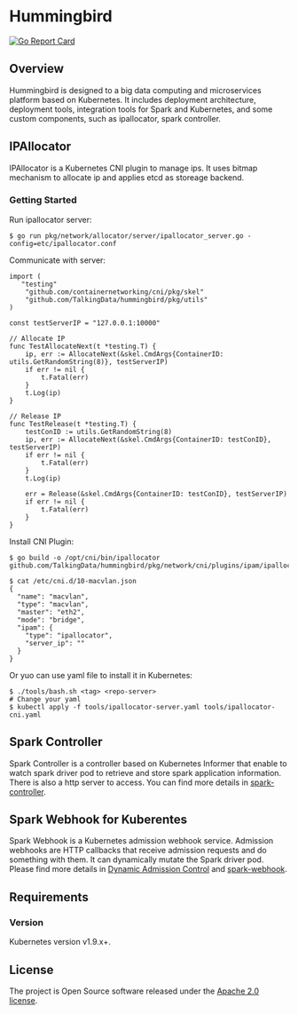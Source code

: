 # Hummingbird
[![Go Report Card](https://goreportcard.com/badge/github.com/TalkingData/hummingbird)](https://goreportcard.com/report/github.com/TalkingData/hummingbird)
## Overview
Hummingbird is designed to a big data computing and microservices platform based on Kubernetes. It includes deployment architecture, deployment tools, integration tools for Spark and Kubernetes, and some custom components, such as ipallocator, spark controller.
## IPAllocator
IPAllocator is a Kubernetes CNI plugin to manage ips. It uses bitmap mechanism to allocate ip and applies etcd as storeage backend.
### Getting Started
Run ipallocator server:

```
$ go run pkg/network/allocator/server/ipallocator_server.go -config=etc/ipallocator.conf
```

Communicate with server:

```
import (
   "testing"  
	"github.com/containernetworking/cni/pkg/skel"
	"github.com/TalkingData/hummingbird/pkg/utils"
)

const testServerIP = "127.0.0.1:10000"

// Allocate IP
func TestAllocateNext(t *testing.T) {
	ip, err := AllocateNext(&skel.CmdArgs{ContainerID: utils.GetRandomString(8)}, testServerIP)
	if err != nil {
		t.Fatal(err)
	}
	t.Log(ip)
}

// Release IP
func TestRelease(t *testing.T) {
	testConID := utils.GetRandomString(8)
	ip, err := AllocateNext(&skel.CmdArgs{ContainerID: testConID}, testServerIP)
	if err != nil {
		t.Fatal(err)
	}
	t.Log(ip)

	err = Release(&skel.CmdArgs{ContainerID: testConID}, testServerIP)
	if err != nil {
		t.Fatal(err)
	}
}
```

Install CNI Plugin:

```
$ go build -o /opt/cni/bin/ipallocator github.com/TalkingData/hummingbird/pkg/network/cni/plugins/ipam/ipallocator

$ cat /etc/cni.d/10-macvlan.json
{
  "name": "macvlan",
  "type": "macvlan",
  "master": "eth2",
  "mode": "bridge",
  "ipam": {
    "type": "ipallocator",
    "server_ip": ""
  }
}
```
Or yuo can use yaml file to install it in Kubernetes:

```
$ ./tools/bash.sh <tag> <repo-server>
# Change your yaml
$ kubectl apply -f tools/ipallocator-server.yaml tools/ipallocator-cni.yaml
```
## Spark Controller
Spark Controller is a controller based on Kubernetes Informer that enable to watch spark driver pod to retrieve and store spark application information. There is also a http server to access. You can find more details in [spark-controller](spark/README.md).
## Spark Webhook for Kuberentes
Spark Webhook is a Kubernetes admission webhook service. Admission webhooks are HTTP callbacks that receive admission requests and do something with them. It can dynamically mutate the Spark driver pod. Please find more details in [Dynamic Admission Control](https://kubernetes.io/docs/reference/access-authn-authz/extensible-admission-controllers/#admission-webhooks) and [spark-webhook](spark/webhook/README.md).
## Requirements
### Version
Kubernetes version v1.9.x+.
## License
The project is Open Source software released under the [Apache 2.0 license](http://www.apache.org/licenses/LICENSE-2.0.html).



